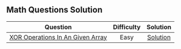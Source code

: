 ## Math Questions Solution

| Question | Difficulty    | Solution    |
| :---:   | :---: | :---: |
| [XOR Operations In An Given Array](https://leetcode.com/problems/xor-operation-in-an-array/) | Easy   | [Solution](https://github.com/MrBlueBird2/leetcode-solutions/blob/main/math/xor_operation_in_an_given_array.py)   |
